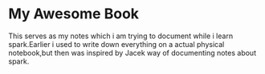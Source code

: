 # My Awesome Book

This serves as my notes which i am trying to document while i learn spark.Earlier i used to write down everything on a actual physical notebook,but then was inspired by Jacek way of documenting notes about spark.

